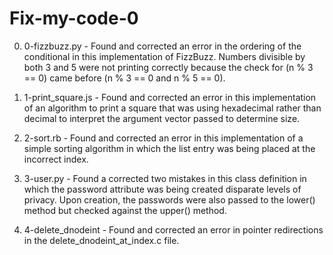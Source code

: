 # Fix-my-code-0

0. 0-fizzbuzz.py - Found and corrected an error in the ordering of the conditional in this implementation of FizzBuzz. Numbers divisible by both 3 and 5 were not printing correctly because the check for (n % 3 == 0) came before (n % 3 == 0 and n % 5 == 0).

1. 1-print_square.js - Found and corrected an error in this implementation of an algorithm to print a square that was using hexadecimal rather than decimal to interpret the argument vector passed to determine size.

2. 2-sort.rb - Found and corrected an error in this implementation of a simple sorting algorithm in which the list entry was being placed at the incorrect index.

3. 3-user.py - Found a corrected two mistakes in this class definition in which the password attribute was being created disparate levels of privacy. Upon creation, the passwords were also passed to the lower() method but checked against the upper() method.

4. 4-delete_dnodeint - Found and corrected an error in pointer redirections in the delete_dnodeint_at_index.c file.
